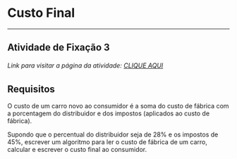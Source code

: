 # Custo Final  

---

## Atividade de Fixação 3  

###### Link para visitar a página da atividade: [CLIQUE AQUI](https://giunossauro.github.io/iFood_Lets-Code_Sala-842/2_Logica-com-JavaScript/Atividades-de-Fixacao/03_Custo-Final/Custo-Final.html)

## Requisitos

O custo de um carro novo ao consumidor é a soma do custo de fábrica com a porcentagem do distribuidor e dos impostos (aplicados ao custo de fábrica).

Supondo que o percentual do distribuidor seja de 28% e os impostos de 45%, escrever um algoritmo para ler o custo de fábrica de um carro, calcular e escrever o custo final ao consumidor.  
 
